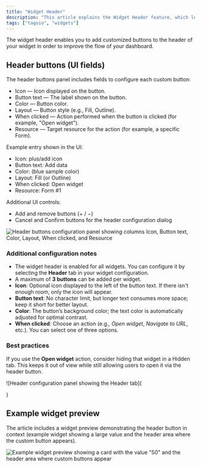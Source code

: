 ```yaml
---
title: "Widget Header"
description: "This article explains the Widget Header feature, which lets you add customized buttons to a widget's header to improve dashboard workflow. It shows the header buttons UI layout and an example of a widget using header buttons."
tags: ["tagoio", "widgets"]
---
```


The widget header enables you to add customized buttons to the header of your widget in order to improve the flow of your dashboard.

## Header buttons (UI fields)

The header buttons panel includes fields to configure each custom button:

- Icon — Icon displayed on the button.
- Button text — The label shown on the button.
- Color — Button color.
- Layout — Button style (e.g., Fill, Outline).
- When clicked — Action performed when the button is clicked (for example, "Open widget").
- Resource — Target resource for the action (for example, a specific Form).

Example entry shown in the UI:
- Icon: plus/add icon
- Button text: Add data
- Color: (blue sample color)
- Layout: Fill (or Outline)
- When clicked: Open widget
- Resource: Form #1

Additional UI controls:
- Add and remove buttons (+ / −)
- Cancel and Confirm buttons for the header configuration dialog

![Header buttons configuration panel showing columns Icon, Button text, Color, Layout, When clicked, and Resource](/docs_imagem/tagoio/widget-header-2.png)

### Additional configuration notes
- The widget header is enabled for all widgets. You can configure it by selecting the **Header** tab in your widget configuration.
- A maximum of **3 buttons** can be added per widget.
- **Icon**: Optional icon displayed to the left of the button text. If there isn't enough room, only the icon will appear.
- **Button text**: No character limit, but longer text consumes more space; keep it short for better layout.
- **Color**: The button’s background color; the text color is automatically adjusted for optimal contrast.
- **When clicked**: Choose an action (e.g., *Open widget*, *Navigate to URL*, etc.). You can select one of three options.

### Best practices
If you use the **Open widget** action, consider hiding that widget in a Hidden tab. This keeps it out of view while still allowing users to open it via the header button.

![Header configuration panel showing the Header tab](
<!-- URL temporarily disabled: https://cdn.elev.io/file/uploads/8Kr8tD8c3s2gigLME_FvaA_bT6A7DbPNHE1DBsJtJDw/ce4gRwuValO7bY2GD1X3tFVGZS-ZLtUMNFzQ1zWOxOU/Captura%20de%20tela%20de%202021-07-12%2010-43-54-OOc.png -->)

## Example widget preview

The article includes a widget preview demonstrating the header button in context (example widget showing a large value and the header area where the custom button appears).

![Example widget preview showing a card with the value "50" and the header area where custom buttons appear](/docs_imagem/tagoio/widget-header-2.png)